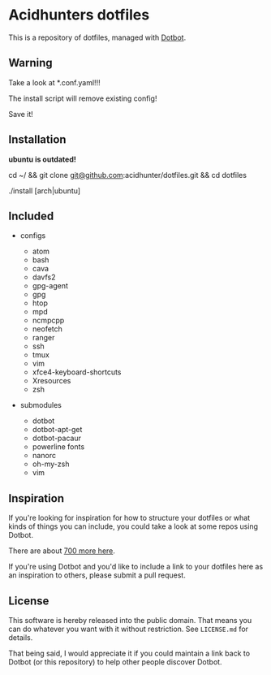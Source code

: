 

Acidhunters dotfiles
=================
This is a repository of dotfiles, managed with  [Dotbot][dotbot].

Warning
-----------
Take a look at *.conf.yaml!!!

The install script will remove existing config!

Save it!


Installation
-----------
**ubuntu is outdated!**

cd ~/ && git clone git@github.com:acidhunter/dotfiles.git && cd dotfiles

./install [arch|ubuntu]

Included
-----------
- configs
  - atom
  - bash
  - cava
  - davfs2
  - gpg-agent
  - gpg
  - htop
  - mpd
  - ncmpcpp
  - neofetch
  - ranger
  - ssh
  - tmux
  - vim
  - xfce4-keyboard-shortcuts
  - Xresources
  - zsh

- submodules
  - dotbot
  - dotbot-apt-get
  - dotbot-pacaur
  - powerline fonts
  - nanorc
  - oh-my-zsh
  - vim



Inspiration
-----------

If you're looking for inspiration for how to structure your dotfiles or what
kinds of things you can include, you could take a look at some repos using
Dotbot.

There are about [700 more here][dotbot-users].

If you're using Dotbot and you'd like to include a link to your dotfiles here
as an inspiration to others, please submit a pull request.

License
-------

This software is hereby released into the public domain. That means you can do
whatever you want with it without restriction. See `LICENSE.md` for details.

That being said, I would appreciate it if you could maintain a link back to
Dotbot (or this repository) to help other people discover Dotbot.

[dotbot]: https://github.com/anishathalye/dotbot
[fork]: https://github.com/anishathalye/dotfiles_template/fork
[dotbot-users]: https://github.com/anishathalye/dotbot/wiki/List-of-Dotbot-Users
